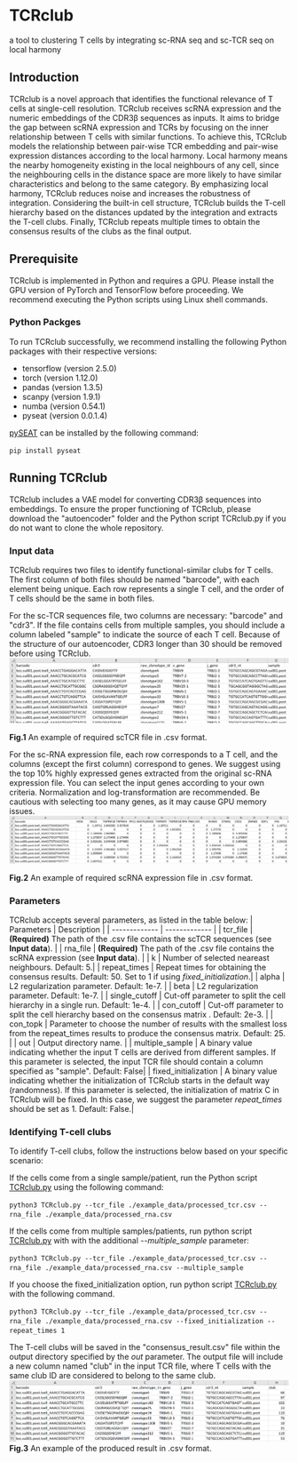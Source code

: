 # TCRclub
a tool to clustering T cells by integrating sc-RNA seq and sc-TCR seq on local harmony

## Introduction
TCRclub is a novel approach that identifies the functional relevance of T cells at single-cell resolution. TCRclub receives scRNA expression and the numeric embeddings of the CDR3β sequences as inputs. It aims to bridge the gap between scRNA expression and TCRs by focusing on the inner relationship between T cells with similar functions. To achieve this, TCRclub models the relationship between pair-wise TCR embedding and pair-wise expression distances according to the local harmony. Local harmony means the nearby homogeneity existing in the local neighbours of any cell, since the neighbouring cells in the distance space are more likely to have similar characteristics and belong to the same category. By emphasizing local harmony, TCRclub reduces noise and increases the robustness of integration. Considering the built-in cell structure, TCRclub builds the T-cell hierarchy based on the distances updated by the integration and extracts the T-cell clubs. Finally, TCRclub repeats multiple times to obtain the consensus results of the clubs as the final output. 

## Prerequisite
TCRclub is implemented in Python and requires a GPU. Please install the GPU version of PyTorch and TensorFlow before proceeding. We recommend executing the Python scripts using Linux shell commands.

### Python Packges
To run TCRclub successfully, we recommend installing the following Python packages with their respective versions:

* tensorflow (version 2.5.0)
* torch (version 1.12.0)
* pandas (version 1.3.5)
* scanpy (version 1.9.1)
* numba (version 0.54.1)
* pyseat (version 0.0.1.4)

[pySEAT](https://github.com/deepomicslab/SEAT) can be installed by the following command:

`pip install pyseat`

## Running TCRclub
TCRclub includes a VAE model for converting CDR3β sequences into embeddings. To ensure the proper functioning of TCRclub, please download the "autoencoder" folder and the Python script TCRclub.py if you do not want to clone the whole repository.

### Input data
TCRclub requires two files to identify functional-similar clubs for T cells. The first column of both files should be named "barcode", with each element being unique. Each row represents a single T cell, and the order of T cells should be the same in both files.

For the sc-TCR sequences file, two columns are necessary: "barcode" and "cdr3". If the file contains cells from multiple samples, you should include a column labeled "sample" to indicate the source of each T cell. Because of the structure of our autoencoder, CDR3 longer than 30 should be removed before using TCRclub.
![Image text](https://github.com/deepomicslab/TCRclub/blob/e48f9a7903811dd043a2e26f4402704a68c69bb1/img/required_tcr_file.png)

**Fig.1** An example of required scTCR file in .csv format.

For the sc-RNA expression file, each row corresponds to a T cell, and the columns (except the first column) correspond to genes. We suggest using the top 10% highly expressed genes extracted from the original sc-RNA expression file. You can select the input genes according to your own criteria. Normalization and log-transformation are recommended. Be cautious with selecting too many genes, as it may cause GPU memory issues.
![Image text](https://github.com/deepomicslab/TCRclub/blob/e48f9a7903811dd043a2e26f4402704a68c69bb1/img/required_rna_file.png)

**Fig.2** An example of required scRNA expression file in .csv format.

### Parameters
TCRclub accepts several parameters, as listed in the table below:
| Parameters  | Description |
| ------------- | ------------- |
| tcr_file | **(Required)** The path of the .csv file contains the scTCR sequences (see **Input data**). |
| rna_file | **(Required)** The path of the .csv file contains the scRNA expression (see **Input data**). |
| k | Number of selected neareast neighbours. Default: 5.|
| repeat_times  | Repeat times for obtaining the consensus results. Default: 50. Set to 1 if using *fixed_initialization*.|
| alpha  | L2 regularization parameter. Default: 1e-7. |
| beta  | L2 regularization parameter. Default: 1e-7. |
| single_cutoff  | Cut-off parameter to split the cell hierarchy in a single run. Default: 1e-4. |
| con_cutoff  | Cut-off parameter to split the cell hierarchy based on the consensus matrix . Default: 2e-3. |
| con_topk  | Parameter to choose the number of results with the smallest loss from the repeat_times results to produce the consensus matrix. Default: 25. |
| out | Output directory name. |
| multiple_sample  | A binary value indicating whether the input T cells are derived from different samples. If this parameter is selected, the input TCR file should contain a column specified as "sample". Default: False|
| fixed_initialization | A binary value indicating whether the initialization of TCRclub starts in the default way (randomness). If this parameter is selected, the initialization of matrix C in TCRclub will be fixed. In this case, we suggest the parameter *repeat_times* should be set as 1. Default: False.|

### Identifying T-cell clubs
To identify T-cell clubs, follow the instructions below based on your specific scenario:

If the cells come from a single sample/patient, run the Python script [TCRclub.py](TCRclub.py) using the following command:

`python3 TCRclub.py --tcr_file ./example_data/processed_tcr.csv --rna_file ./example_data/processed_rna.csv`

If the cells come from multiple samples/patients, run python script [TCRclub.py](TCRclub.py) with with the additional *--multiple_sample* parameter:

`python3 TCRclub.py --tcr_file ./example_data/processed_tcr.csv --rna_file ./example_data/processed_rna.csv --multiple_sample`

If you choose the fixed_initialization option, run python script [TCRclub.py](TCRclub.py) with the following command.

`python3 TCRclub.py --tcr_file ./example_data/processed_tcr.csv --rna_file ./example_data/processed_rna.csv --fixed_initialization --repeat_times 1`

The T-cell clubs will be saved in the "consensus_result.csv" file within the output directory specified by the *out* parameter. The output file will include a new column named "club" in the input TCR file, where T cells with the same club ID are considered to belong to the same club.
![Image text](https://github.com/deepomicslab/TCRclub/blob/e48f9a7903811dd043a2e26f4402704a68c69bb1/img/example_result_file.png)
**Fig.3** An example of the produced result in .csv format.

